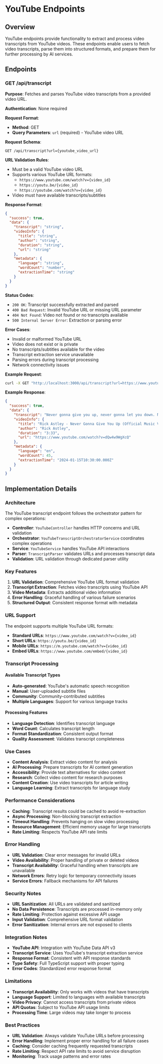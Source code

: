 # YouTube Endpoints

## Overview

YouTube endpoints provide functionality to extract and process video transcripts from YouTube videos. These endpoints enable users to fetch video transcripts, parse them into structured formats, and prepare them for further processing by AI services.

## Endpoints

### GET /api/transcript

**Purpose**: Fetches and parses YouTube video transcripts from a provided video URL.

**Authentication**: None required

**Request Format**:

- **Method**: GET
- **Query Parameters**: `url` (required) - YouTube video URL

**Request Schema**:

```
GET /api/transcript?url={youtube_video_url}
```

**URL Validation Rules**:

- Must be a valid YouTube video URL
- Supports various YouTube URL formats:
  - `https://www.youtube.com/watch?v={video_id}`
  - `https://youtu.be/{video_id}`
  - `https://youtube.com/watch?v={video_id}`
- Video must have available transcripts/subtitles

**Response Format**:

```json
{
  "success": true,
  "data": {
    "transcript": "string",
    "videoInfo": {
      "title": "string",
      "author": "string",
      "duration": "string",
      "url": "string"
    },
    "metadata": {
      "language": "string",
      "wordCount": "number",
      "extractionTime": "string"
    }
  }
}
```

**Status Codes**:

- `200 OK`: Transcript successfully extracted and parsed
- `400 Bad Request`: Invalid YouTube URL or missing URL parameter
- `404 Not Found`: Video not found or no transcripts available
- `500 Internal Server Error`: Extraction or parsing error

**Error Cases**:

- Invalid or malformed YouTube URL
- Video does not exist or is private
- No transcripts/subtitles available for the video
- Transcript extraction service unavailable
- Parsing errors during transcript processing
- Network connectivity issues

**Example Request**:

```bash
curl -X GET "http://localhost:3000/api/transcript?url=https://www.youtube.com/watch?v=dQw4w9WgXcQ"
```

**Example Response**:

```json
{
  "success": true,
  "data": {
    "transcript": "Never gonna give you up, never gonna let you down. Never gonna run around and desert you. Never gonna make you cry, never gonna say goodbye. Never gonna tell a lie and hurt you.",
    "videoInfo": {
      "title": "Rick Astley - Never Gonna Give You Up (Official Music Video)",
      "author": "Rick Astley",
      "duration": "3:33",
      "url": "https://www.youtube.com/watch?v=dQw4w9WgXcQ"
    },
    "metadata": {
      "language": "en",
      "wordCount": 45,
      "extractionTime": "2024-01-15T10:30:00.000Z"
    }
  }
}
```

## Implementation Details

### Architecture

The YouTube transcript endpoint follows the orchestrator pattern for complex operations:

- **Controller**: `YouTubeController` handles HTTP concerns and URL validation
- **Orchestrator**: `YouTubeTranscriptOrchestratorService` coordinates complex operations
- **Service**: `YouTubeService` handles YouTube API interactions
- **Parser**: `TranscriptParser` validates URLs and processes transcript data
- **Validation**: URL validation through dedicated parser utility

### Key Features

1. **URL Validation**: Comprehensive YouTube URL format validation
2. **Transcript Extraction**: Fetches video transcripts using YouTube API
3. **Video Metadata**: Extracts additional video information
4. **Error Handling**: Graceful handling of various failure scenarios
5. **Structured Output**: Consistent response format with metadata

### URL Support

The endpoint supports multiple YouTube URL formats:

- **Standard URLs**: `https://www.youtube.com/watch?v={video_id}`
- **Short URLs**: `https://youtu.be/{video_id}`
- **Mobile URLs**: `https://m.youtube.com/watch?v={video_id}`
- **Embed URLs**: `https://www.youtube.com/embed/{video_id}`

### Transcript Processing

#### Available Transcript Types

- **Auto-generated**: YouTube's automatic speech recognition
- **Manual**: User-uploaded subtitle files
- **Community**: Community-contributed subtitles
- **Multiple Languages**: Support for various language tracks

#### Processing Features

- **Language Detection**: Identifies transcript language
- **Word Count**: Calculates transcript length
- **Format Standardization**: Consistent output format
- **Quality Assessment**: Validates transcript completeness

### Use Cases

- **Content Analysis**: Extract video content for analysis
- **AI Processing**: Prepare transcripts for AI content generation
- **Accessibility**: Provide text alternatives for video content
- **Research**: Collect video content for research purposes
- **Content Creation**: Use video transcripts for article writing
- **Language Learning**: Extract transcripts for language study

### Performance Considerations

- **Caching**: Transcript results could be cached to avoid re-extraction
- **Async Processing**: Non-blocking transcript extraction
- **Timeout Handling**: Prevents hanging on slow video processing
- **Resource Management**: Efficient memory usage for large transcripts
- **Rate Limiting**: Respects YouTube API rate limits

### Error Handling

- **URL Validation**: Clear error messages for invalid URLs
- **Video Availability**: Proper handling of private or deleted videos
- **Transcript Availability**: Graceful handling when transcripts are unavailable
- **Network Errors**: Retry logic for temporary connectivity issues
- **Service Errors**: Fallback mechanisms for API failures

### Security Notes

- **URL Sanitization**: All URLs are validated and sanitized
- **No Data Persistence**: Transcripts are processed in-memory only
- **Rate Limiting**: Protection against excessive API usage
- **Input Validation**: Comprehensive URL format validation
- **Error Sanitization**: Internal errors are not exposed to clients

### Integration Notes

- **YouTube API**: Integration with YouTube Data API v3
- **Transcript Service**: Uses YouTube's transcript extraction service
- **Response Format**: Consistent with API response standards
- **Type Safety**: Full TypeScript support with proper typing
- **Error Codes**: Standardized error response format

### Limitations

- **Transcript Availability**: Only works with videos that have transcripts
- **Language Support**: Limited to languages with available transcripts
- **Video Privacy**: Cannot access transcripts from private videos
- **API Quotas**: Subject to YouTube API usage limits
- **Processing Time**: Large videos may take longer to process

### Best Practices

- **URL Validation**: Always validate YouTube URLs before processing
- **Error Handling**: Implement proper error handling for all failure cases
- **Caching**: Consider caching frequently requested transcripts
- **Rate Limiting**: Respect API rate limits to avoid service disruption
- **Monitoring**: Track usage patterns and error rates
